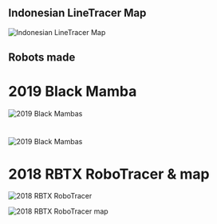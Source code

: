 ## Indonesian LineTracer Map

![Indonesian LineTracer Map](http://iarc.weebly.com/uploads/1/0/7/2/10725098/4804682_orig.jpg)


## Robots made 


# 2019 Black Mamba
![2019 Black Mambas](https://lh3.googleusercontent.com/lAmPtX5qPmhzop16x8m28gMn8gqM_fVU_qPDsGG04fUpB0BiqL7wlnOc8-eqF02MvB_i6IEfR7IbGhAKo_OfFkeNbfLVI6XDXv54TFEnBRtGgJk6nSCeyI4sCKpUi0_6EbFfG5Ca1Lg33u_L8GvQ0MVqpxEfnNO_dWWLVTSchj07e-bADDo4lMvJ91CE6KChYAq-S54C16WLqOfiFvVJOycA1eiejG7BBI23CAW7sk6IuQDeHA0p3DgHqL87ogEGnDhhP0RNIYypOj5omVX3_JvAGfu69Tl9-Rq6phoD5vqNBlXHGgxcSXQJdLyjmzyMEAex_OVdIs1HCrqKfe5bknr33_8jYNWcwrvUsvzyMz2hrVLZnGpNsIxIIRq5Cd55PYT101maUoecaN9ABf_vw9MNdDjXZCiA9EPmWNhFEdELtg4XR61dw57iZ2hODNI7-VScd7iL0qAVSkmptqdYleeYhjQNHUQ4sYUUaWM7neewA6MU9uIWVTXZfHoQbH_E9X4blUtOPSPVRYtaH4QQvvWzGCjjbJbgc-fR_BouGyFgk6-84QDZVx6pyHTr_4O_3pR-8kbljo1LcJXRGVPvg1ZF8-NYI5zoSKug75uj6U1fLu98iDS3VrUC4nrzgzLvcuRiNoduzu6LWHotzyX7-ErmbIl2nFRKwbLvbvhW6xYWjzK6TB48Im3zBIGG0MRb7U7yNp-TwAwza2PVe669pc6W-w=w1560-h879-no?authuser=0)
#
![2019 Black Mambas](https://lh3.googleusercontent.com/K26bKvaXN15NIRbW_mApAJ9MsU2UWCf0bTOFsWtlgoyjAxhwlq4_epcoSXgMgvbVkvOoabObRNq1XIV2C2zBnzBLeoTfnFeeXmKBmSpTu0GsgQarbi62KsVEWWuSFTqWykBm-bcMjy1uZKxPkasP-ocKChfCjJAaubBNhcECxac6ju1bSzeMOkpJprFs7C5z6AbVcqSQGN2Edw0RUEjbvl8v-gZnYK83RQxWODBBXAX_iTGmBW3YgJf2LDPly0MjrKgen0aEN8k3mzQ8jiNmDoUJK6Ssv4pTLcZn9hIXF1Jp3mk91w95weY4pTe2uwEB9_aoJj5-7TxSbcU3ZkEMrwFwRmQuc7af0JjNeo0rE38QiABQnvZN6b0clG1J0iev7_0px6W4s3Q2AaOVpLPL36JDqhzfIv4-LZtcjCgdF4w9fapxOR4N-ni2BRQ3CRar-1-91jXAhbBzEBlKosQYEz1SfURxlwkYJvsTdfQc62idELQIzIkEnpTminuXedlf3AFmluA9PtXlb-FLOIcMzXzx2FQcHpRq7JGyRqpA9fiFepeFID28P5IT3B5pcUhQ13VDQ7zNxYuKBZwEJT2d9uOmNYYwD3xHNB7CQ01NxF1v_PAdcAFJiV-4FrFeglu4bPnL2JZIYd5xpozpe17GEFsyp-5zI-47kroVXkY2WjCmCx0GHXUj5Lr1CzurKAR6TRkXKGUbwoz1v4wrqeB3Tb0FRQ=w703-h937-no?authuser=0)

# 2018 RBTX RoboTracer & map 
![2018 RBTX RoboTracer](https://lh3.googleusercontent.com/yynvGiJ7HQoeVP5OR9eH1llaW36Smg94O2JTZfWJiZawJOGObj4gFMSOTIYiYBbJMkytpLVKksA-cZs2spphPcA-rp8QcUwkuRKMoxHFg4kWHc7sCmQw1-rU8wU9KsriTZxJKxpqBjAcQc8AdRLMtUAI-2BBFG791S0S5mbdMvza3zP47-vSKsbcDmPeR1jXQOirwQH8EMsVg5ItBcjfupV_1RUDOpQc1VcGtTNPEG6qpmj3cHPNDYz43Ve_HSa3sQR5KwX4nl_PxquDZQP6b7JdN2rLMrjuqRP-eghSIqEPsrD5Kzb4mbnxK0zKg3yJDR1gO6C6S9rUVJUp4NbRbEFVR0seDwEvlQkxuTiGE-OBLpWRh-FywAVgAe-c0E2ytPjdGflmFCEfx5Jr8FLDjMd9NDrnHIO5ums_XtdPxgV9muj-dmtSXOaYFfGqKu76-wrSC4fHAL4zwnz1kXMfzUttqmSC-r7J-4lyYTYpWbQ-WiTkN2_GRZTg1T-5V2cMn_uVVS3oUNrb-t7ubIW7W4efZAyE8oUiI2iHC4ALSmvjfQ-3VSt2tiMUUGw0QFt6CAbcmW0_2ECCUm58WWmKFdA5PyjRykhHUbKlZO_CTv9-IOacOBbANco3aUdlaU6gCw6WDLID6ABTvAG2TvH0tSc1vKOpvApsR_B7bpvdw0dCnv3tZmKyFV8FOOtrXH_CilMrt4M_mvG8hTgfyexkVWlLrg=w703-h937-no?authuser=0)

![2018 RBTX RoboTracer map](https://lh3.googleusercontent.com/4FDcz-o98y2JmNtm2G65N84ZwJpCro6B8eV-OFKUU2wYGzfQkjccGtnZD1j6PNhSPhlkfkBnhVJyj9Li58PgO3I1xo0fkAVE4RI_3B1yX6On0oisFgeel59vQ4vFFOpvk8RG6JQbpQjPtvz3iFYkrDdIeh6Ak5mvCmLha_bOmZubBxJ5e-7Ic8dBYxeB6mnBf2vwM_O7ok2zfp4jfLl2c8p7CW-qJyMjblM7Hs9jAyRlrQKAJS1AbILpA71TlTjCGokxT5mvDc-QfTEIuau72l6nzGrnXSq2eZdwyyLzqLS4JWlihIq2WirFgBiBiJkLHY41ZvpahvgNfZ4esjp6wzCKd976rIKs-HHvS6QWac9oRvdwTvVyPJHHDSPX6zodDa0MDRWuTRWMMb7crOQquKLy-BVg8fmBylGLpxOR0HVCJk7VLR8E8t_K2egL-c6pMV6jB57uLCHXTcbFKfx0b6AVqrdztPNsa616G4poef9HiuuNsCXUa8DVPzsa-SDvSXwTk4ZveaPbKmv6OdkWQLPjAc87G-p3ZA2Ynqo4fhKOXduZ3jrdAre_qDY92x_y6ceHxdaaYCe4VcFDOMgLS8t4SKqT8mOcBp952YKxcYTT-6MzRAzDyNDTDIbqOZb4oSe4ettvvrhXk7lZRB26O9EPZCzQp0PQ6-lIkA2qhqgwbzHcB0BQ2LGN4pdpPTMLC6e1HK5sDDyc0DY1ZwaChjKO-Q=w660-h880-no?authuser=0)